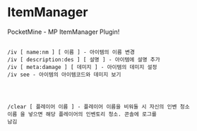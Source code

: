 # ItemManager
PocketMine - MP ItemManager Plugin!
<pre><code>
/iv [ name:nm ] [ 이름 ] - 아이템의 이름 변경
/iv [ description:des ] [ 설명 ] - 아이템에 설명 추가
/iv [ meta:damage ] [ 데미지 ] - 아이템의 데미지 설정
/iv see - 아이템의 아이템코드와 데미지 보기
</code></pre><pre><code>
/clear [ 플레이어 이름 ] - 플레이어 이름을 비워둘 시 자신의 인벤 청소 
이름 을 넣으면 해당 플레이어의 인벤토리 청소. 콘솔에 로그를 남김</code></pre>
